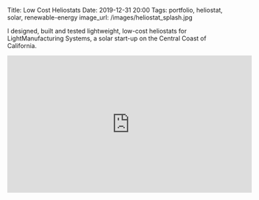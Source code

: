 Title: Low Cost Heliostats
Date: 2019-12-31 20:00
Tags: portfolio, heliostat, solar, renewable-energy
image_url: /images/heliostat_splash.jpg

<!-- PELICAN_BEGIN_SUMMARY -->
I designed, built and tested lightweight, low-cost heliostats for LightManufacturing Systems, a solar start-up on the Central Coast of California.
<!-- PELICAN_END_SUMMARY -->

<iframe width="560" height="315" src="https://www.youtube.com/embed/Io9iwAmu9ns" frameborder="0" allow="accelerometer; autoplay; encrypted-media; gyroscope; picture-in-picture" allowfullscreen></iframe>


